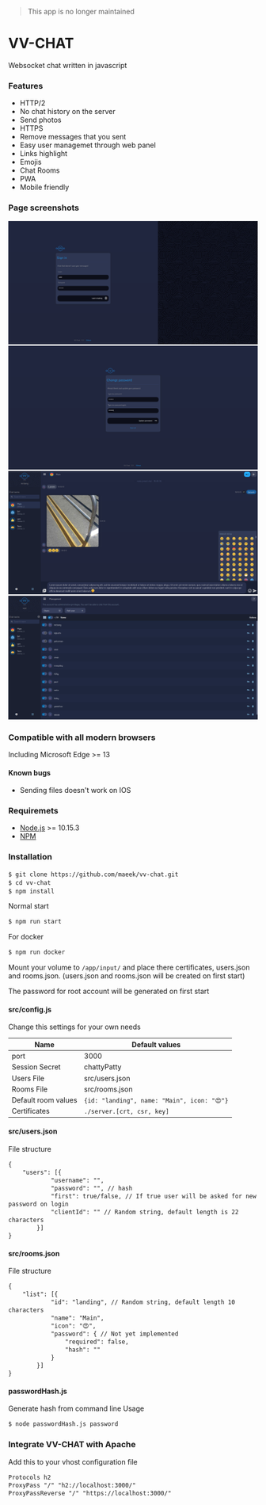 >This app is no longer maintained

# VV-CHAT
Websocket chat written in javascript

### Features

  - HTTP/2
  - No chat history on the server
  - Send photos
  - HTTPS
  - Remove messages that you sent
  - Easy user managemet through web panel
  - Links highlight
  - Emojis
  - Chat Rooms
  - PWA
  - Mobile friendly

### Page screenshots
![Login page](https://raw.githubusercontent.com/maeek/vv-chat/master/src/static/static/vv-login.png)
![First login page](https://raw.githubusercontent.com/maeek/vv-chat/master/src/static/static/vv-setup.png)
![Chat page](https://raw.githubusercontent.com/maeek/vv-chat/master/src/static/static/vv-chat.png)
![Management page](https://raw.githubusercontent.com/maeek/vv-chat/master/src/static/static/vv-manage.png)


### Compatible with all modern browsers
Including Microsoft Edge >= 13

#### Known bugs
 - Sending files doesn't work on IOS

### Requiremets

  - [Node.js](https://nodejs.org/) >= 10.15.3
  - [NPM](https://www.npmjs.com/get-npm)

### Installation

```sh
$ git clone https://github.com/maeek/vv-chat.git
$ cd vv-chat
$ npm install
```
Normal start
```sh
$ npm run start
```

For docker
```sh
$ npm run docker
```
Mount your volume to ```/app/input/``` and place there certificates, users.json and rooms.json. (users.json and rooms.json will be created on first start)

The password for root account will be generated on first start


#### src/config.js
Change this settings for your own needs

| Name | Default values |
| ------ | ------ |
| port | 3000 |
| Session Secret | chattyPatty |
| Users File | src/users.json |
| Rooms File | src/rooms.json |
| Default room values | ```{id: "landing", name: "Main", icon: "😍"}``` |
| Certificates | ```./server.[crt, csr, key]``` |

#### src/users.json
File structure
```
{
    "users": [{
            "username": "",
            "password": "", // hash
            "first": true/false, // If true user will be asked for new password on login
            "clientId": "" // Random string, default length is 22 characters
        }]
}
```

#### src/rooms.json
File structure
```
{
    "list": [{
            "id": "landing", // Random string, default length 10 characters
            "name": "Main",
            "icon": "😍",
            "password": { // Not yet implemented
                "required": false,
                "hash": ""
            }
        }]
}
```

#### passwordHash.js
Generate hash from command line
Usage
```sh
$ node passwordHash.js password
```

### Integrate VV-CHAT with Apache

Add this to your vhost configuration file
```
Protocols h2
ProxyPass "/" "h2://localhost:3000/"
ProxyPassReverse "/" "https://localhost:3000/"
```
